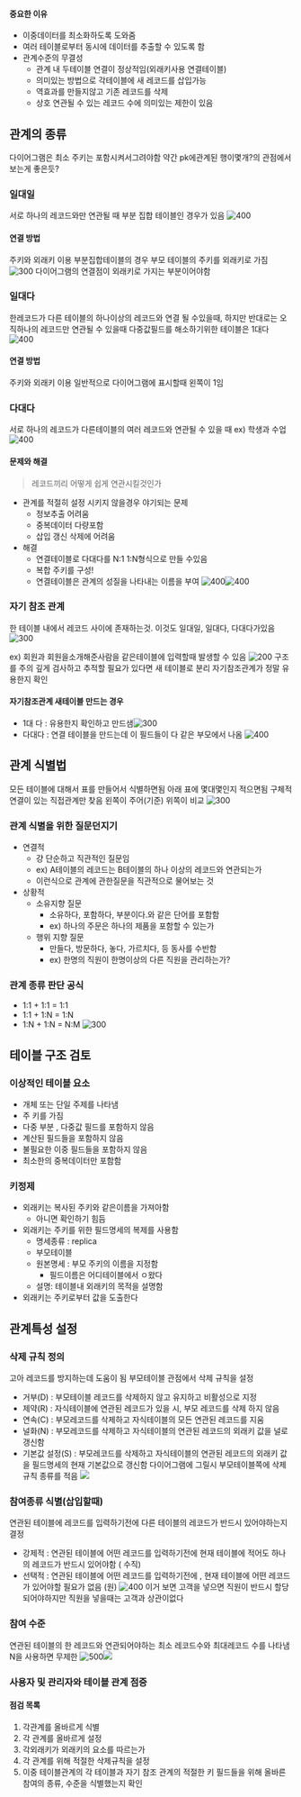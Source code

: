 #### 중요한 이유
- 이중데이터를 최소화하도록 도와줌
- 여러 테이블로부터 동시에 데이터를 추출할 수 있도록 함
- 관계수준의 무결성
	- 관계 내 두테이블 연결이 정상적임(외래키사용 연결테이블)
	- 의미있는 방법으로 각테이블에 새 레코드를 삽입가능
	- 역효과를 만들지않고 기존 레코드를 삭제
	- 상호 연관될 수 있는 레코드 수에 의미있는 제한이 있음

## 관계의 종류
다이어그램은 최소 주키는 포함시켜서그려야함
약간 pk에관계된 행이몇개?의 관점에서보는게 좋은듯?
### 일대일
서로 하나의 레코드와만 연관될 때
부분 집합 테이블인 경우가 있음
![400](assets/DB2%20기말%20-%20관계-20240619021529744.png)
#### 연결 방법
주키와 외래키 이용
부분집합테이블의 경우 부모 테이블의 주키를 외래키로 가짐
![300](assets/DB2%20기말%20-%20관계-20240619031250428.png)
다이어그램의 연결점이 외래키로 가지는 부분이어야함
### 일대다
한레코드가 다른 테이블의 하나이상의 레코드와 연결 될 수있을때, 하지만 반대로는 오직하나의 레코드만 연관될 수 있을때
다중값필드를 해소하기위한 테이블은 1대다
![400](assets/DB2%20기말%20-%20관계-20240619021858740.png)
#### 연결 방법
주키와 외래키 이용
일반적으로 다이어그램에 표시할때 왼쪽이 1임

### 다대다
서로 하나의 레코드가 다른테이블의 여러 레코드와 연관될 수 있을 때
ex) 학생과 수업
![400](assets/DB2%20기말%20-%20관계-20240619022428660.png)
#### 문제와 해결
> 레코드끼리 어떻게 쉽게 연관시킬것인가

- 관계를 적절히 설정 시키지 않을경우 야기되는 문제
	- 정보추출 어려움
	- 중복데이터 다량포함
	- 삽입 갱신 삭제에 어려움
- 해결
	- 연결테이블로 다대다를 N:1 1:N형식으로 만들 수있음
	- 복합 주키를 구성!
	- 연결테이블은 관계의 성질을 나타내는 이름을 부여
	  ![400](assets/DB2%20기말%20-%20관계-20240619032718103.png)![400](assets/DB2%20기말%20-%20관계-20240619032318049.png)
	  
### 자기 참조 관계
한 테이블 내에서 레코드 사이에 존재하는것.
이것도 일대일, 일대다, 다대다가있음
![300](assets/DB2%20기말%20-%20관계-20240619023419298.png)

ex) 회원과 회원을소개해준사람을 같은테이블에 입력할때 발생할 수 있음
![200](assets/DB2%20기말%20-%20관계-20240619032845332.png)
구조를 주의 깊게 검사하고 추적할 필요가 있다면 새 테이블로 분리
자기참조관계가 정말 유용한지 확인
#### 자기참조관계 새테이블 만드는 경우
- 1대 다 : 유용한지 확인하고 만드샘![300](assets/DB2%20기말%20-%20관계-20240619033256291.png)
- 다대다 : 연결 테이블을 만드는데 이 필드들이 다 같은 부모에서 나옴
  ![400](assets/DB2%20기말%20-%20관계-20240619033413882.png)
## 관계 식별법
모든 테이블에 대해서 표를 만들어서 식별하면됨
아래 표에 몇대몇인지 적으면됨
구체적 연결이 있는 직접관계만 찾음
왼쪽이 주어(기준) 위쪽이 비교
![300](assets/DB2%20기말%20-%20관계-20240619023825463.png)
### 관계 식별을 위한 질문던지기
- 연결적
	- 걍 단순하고 직관적인 질문임
	- ex) A테이블의 레코드는 B테이블의 하나 이상의 레코드와 연관되는가
	- 이런식으로 관계에 관한질문을 직관적으로 물어보는 것
- 상황적
	- 소유지향 질문
		- 소유하다, 포함하다, 부분이다.와 같은 단어를 포함함
		- ex) 하나의 주문은 하나의 제품을 포함할 수 있는가
	- 행위 지향 질문
		- 만들다, 방문하다, 놓다, 가르치다, 등 동사를 수반함
		- ex) 한명의 직원이 한명이상의 다른 직원을 관리하는가?
### 관계 종류 판단 공식
- 1:1 + 1:1 = 1:1
- 1:1 + 1:N = 1:N
- 1:N + 1:N = N:M
![300](assets/DB2%20기말%20-%20관계-20240619025735390.png)


## 테이블 구조 검토
### 이상적인 테이블 요소
- 개체 또는 단일 주제를 나타냄
- 주 키를 가짐
- 다중 부분 , 다중값 필드를 포함하지 않음
- 계산된 필드들을 포함하지 않음
- 불필요한 이중 필드들을 포함하지 않음
- 최소한의 중복데이터만 포함함

### 키정제
- 외래키는 복사된 주키와 같은이름을 가져아함
	- 아니면 확인하기 힘듬
- 외래키는 주키를 위한 필드명세의 복제를 사용함
	- 명세종류 : replica
	- 부모테이블
	- 원본명세 : 부모 주키의 이름을 지정함
		- 필드이름은 어디테이블에서 ㅇ왔다
	- 설명: 테이블내 외래키의 목적을 설명함
- 외래키는 주키로부터 값을 도출한다

## 관계특성 설정
### 삭제 규칙 정의
고아 레코드를 방지하는데 도움이 됨
부모테이블 관점에서 삭제 규칙을 설정
- 거부(D) : 부모테이블 레코드를 삭제하지 않고 유지하고 비활성으로 지정
- 제약(R) : 자식테이블에 연관된 레코드가 있을 시, 부모 레코드를 삭제 하지 않음
- 연속(C) : 부모레코드를 삭제하고 자식테이블의 모든 연관된 레코드를 지움
- 널화(N)  :  부모레코드를 삭제하고 자식테이블의 연관된 레코드의 외래키 값을 널로 갱신함
- 기본값 설정(S) : 부모레코드를 삭제하고  자식테이블의 연관된 레코드의 외래키 값을 필드명세의 현재 기본값으로 갱신함
다이어그램에 그릴시 부모테이블쪽에 삭제규칙 종류를 적음
![](assets/DB2%20기말%20-%20관계-20240619074124440.png)


### 참여종류 식별(삽입할때)
연관된 테이블에 레코드를 입력하기전에 다른 테이블의 레코드가 반드시 있어야하는지 결정
- 강제적 : 연관된 테이블에 어떤 레코드를 입력하기전에 현재 테이블에 적어도 하나의 레코드가 반드시 있어야함 ( 수직)
- 선택적 : 연관된 테이블에 어떤 레코드를 입력하기전에 , 현재 테이블에 어떤 레코드가 있어야할 필요가 없음 (원)
![400](assets/DB2%20기말%20-%20관계-20240619074855103.png)
이거 보면 고객을 넣으면 직원이 반드시 할당되어야하지만
직원을 넣을때는 고객과 상관이없다

### 참여 수준
연관된 테이블의 한 레코드와 연관되어야하는 최소 레코드수와 최대레코드 수를 나타냄
N을 사용하면 무제한
![500](assets/DB2%20기말%20-%20관계-20240619075448474.png)![](assets/DB2%20기말%20-%20관계-20240619075543566.png)

### 사용자 및 관리자와 테이블 관계 점증

#### 점검 목록
1. 각관계를 올바르게 식별
2. 각 관계를 올바르게 설정
3. 각외래키가 외래키의 요소를 따르는가
4. 각 관계를 위해 적절한 삭제규칙을 설정
5. 이중 테이블관계의 각 테이블과 자기 참조 관계의 적절한 키 필드들을 위해 올바른 참여의 종류, 수준을 식별했는지 확인
